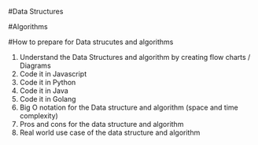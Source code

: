 #Data Structures 

#Algorithms


#How to prepare for Data strucutes and algorithms 

1. Understand the Data Structures and algorithm by creating flow charts / Diagrams
2. Code it in Javascript
3. Code it in Python
4. Code it in Java
5. Code it in Golang
6. Big O notation for the Data structure and algorithm (space and time complexity)
7. Pros and cons for the data structure and algorithm
8. Real world use case of the data structure and algorithm